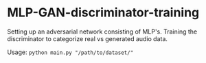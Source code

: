 # MLP-GAN-discriminator-training
Setting up an adversarial network consisting of MLP's.
Training the discriminator to categorize real vs generated audio data.

Usage:
`python main.py "/path/to/dataset/"`